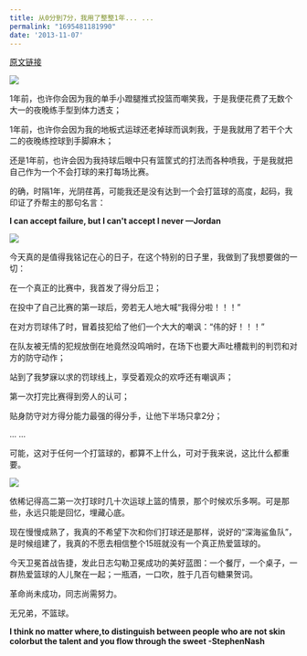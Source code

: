 ```yaml
---
title: 从0分到7分，我用了整整1年... ...
permalink: "1695481181990"
date: '2013-11-07'
---
```


[原文链接](https://user.qzone.qq.com/879309896/blog/1383821407)

![](http://media.caojiantao.site:1024/blog/b6e9968a-39ea-43ab-a723-98819f7b3687.jpg)

1年前，也许你会因为我的单手小蹬腿推式投篮而嘲笑我，于是我便花费了无数个大一的夜晚练手型到体力透支；

1年前，也许你会因为我的地板式运球还老掉球而讽刺我，于是我就用了若干个大二的夜晚练控球到手脚麻木；

还是1年前，也许会因为我持球后眼中只有篮筐式的打法而各种喷我，于是我就把自己作为一个不会打球的来打每场比赛。

的确，时隔1年，光阴荏苒，可能我还是没有达到一个会打篮球的高度，起码，我印证了乔帮主的那句名言： 

**I can accept failure, but I can't accept I never  —Jordan**

![](http://media.caojiantao.site:1024/blog/300d577a-4c07-43c9-8c45-4ac967f29247.jpg)

今天真的是值得我铭记在心的日子，在这个特别的日子里，我做到了我想要做的一切：

在一个真正的比赛中，我首发了得分后卫；

在投中了自己比赛的第一球后，旁若无人地大喊“我得分啦！！！”

在对方罚球伟了时，冒着技犯给了他们一个大大的嘲讽：“伟的好！！！”

在队友被无情的犯规放倒在地竟然没鸣哨时，在场下也要大声吐槽裁判的判罚和对方的防守动作； 

站到了我梦寐以求的罚球线上，享受着观众的欢呼还有嘲讽声；

第一次打完比赛得到旁人的认可；

贴身防守对方得分能力最强的得分手，让他下半场只拿2分；

... ...

可能，这对于任何一个打篮球的，都算不上什么，可对于我来说，这比什么都重要。

![](http://media.caojiantao.site:1024/blog/5d7dc19c-588e-4381-8ed0-f5b4cd399a1c.jpg)

依稀记得高二第一次打球时几十次运球上篮的情景，那个时候欢乐多啊。可是那些，永远只能是回忆，埋藏心底。

现在慢慢成熟了，我真的不希望下次和你们打球还是那样，说好的“深海鲨鱼队”，是时候组建了，我真的不愿去相信整个15班就没有一个真正热爱篮球的。

今天卫冕首战告捷，发此日志勾勒卫冕成功的美好蓝图：一个餐厅，一个桌子，一群热爱篮球的人儿聚在一起；一瓶酒，一口吹，胜于几百句糖果贺词。

革命尚未成功，同志尚需努力。

无兄弟，不篮球。

**I think no matter where,to distinguish between people who are not skin colorbut the talent and you flow through the sweet -StephenNash**